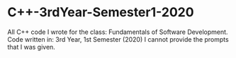 # C++-3rdYear-Semester1-2020
All C++ code I wrote for the class: Fundamentals of Software Development. 
Code written in: 3rd Year, 1st Semester (2020)
I cannot provide the prompts that I was given.
